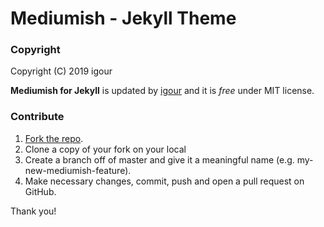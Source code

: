 # Mediumish - Jekyll Theme
### Copyright

Copyright (C) 2019 igour

**Mediumish for Jekyll** is updated by [igour](https://www.wowthemes.net) and it is _free_ under MIT license.

### Contribute

1. [Fork the repo](https://github.com/indrajeetgour/indrajeetgour.github.io.git).
2. Clone a copy of your fork on your local
3. Create a branch off of master and give it a meaningful name (e.g. my-new-mediumish-feature).
4. Make necessary changes, commit, push and open a pull request on GitHub.

Thank you!
